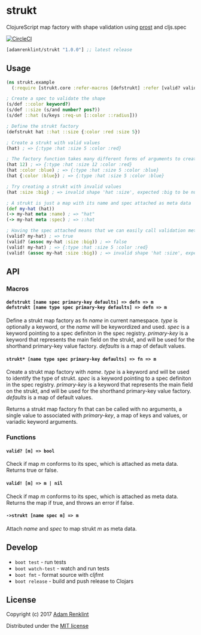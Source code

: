 # strukt

ClojureScript map factory with shape validation using [prost](https://github.com/adamrenklint/prost) and cljs.spec

[![CircleCI](https://circleci.com/gh/adamrenklint/strukt.svg?style=svg)](https://circleci.com/gh/adamrenklint/strukt)

```clojure
[adamrenklint/strukt "1.0.0"] ;; latest release
```

## Usage

```clojure
(ns strukt.example
  (:require [strukt.core :refer-macros [defstrukt] :refer [valid? valid!]]))

; Create a spec to validate the shape
(s/def ::color keyword?)
(s/def ::size (s/and number? pos?))
(s/def ::hat (s/keys :req-un [::color ::radius]))

; Define the strukt factory
(defstrukt hat ::hat ::size {:color :red :size 5})

; Create a strukt with valid values
(hat) ; => {:type :hat :size 5 :color :red}

; The factory function takes many different forms of arguments to create a new strukt map
(hat 12) ; => {:type :hat :size 12 :color :red}
(hat :color :blue) ; => {:type :hat :size 5 :color :blue}
(hat {:color :blue}) ; => {:type :hat :size 5 :color :blue}

; Try creating a strukt with invalid values
(hat :size :big) ; => invalid shape 'hat :size', expected :big to be number? via :strukt.example/hat > :strukt.example/size

; A strukt is just a map with its name and spec attached as meta data
(def my-hat (hat))
(-> my-hat meta :name) ; => "hat"
(-> my-hat meta :spec) ; => ::hat

; Having the spec attached means that we can easily call validation methods, without having to pass the spec all the time
(valid? my-hat) ; => true
(valid? (assoc my-hat :size :big)) ; => false
(valid! my-hat) ; => {:type :hat :size 5 :color :red}
(valid! (assoc my-hat :size :big)) ; => invalid shape 'hat :size', expected :big to be number? via :strukt.example/hat > :strukt.example/size
```

## API

### Macros

#### `defstrukt [name spec primary-key defaults] => defn => m`<br>`defstrukt [name type spec primary-key defaults] => defn => m`

Define a strukt map factory as fn *name* in current namespace. *type* is optionally a keyword, or the *name* will be keywordized and used. *spec* is a keyword pointing to a spec definiton in the spec registry. *primary-key* is a keyword that represents the main field on the strukt, and will be used for the shorthand primary-key value factory. *defaults* is a map of default values.

#### `strukt* [name type spec primary-key defaults] => fn => m`

Create a strukt map factory with *name*. *type* is a keyword and will be used to identify the type of strukt. *spec* is a keyword pointing to a spec definiton in the spec registry. *primary-key* is a keyword that represents the main field on the strukt, and will be used for the shorthand primary-key value factory. *defaults* is a map of default values.

Returns a strukt map factory fn that can be called with no arguments, a single value to associated with *primary-key*, a map of keys and values, or variadic keyword arguments.

### Functions

#### `valid? [m] => bool`

Check if map *m* conforms to its spec, which is attached as meta data. Returns true or false.

#### `valid! [m] => m | nil`

Check if map *m* conforms to its spec, which is attached as meta data. Returns the map if true, and throws an error if false.

#### `->strukt [name spec m] => m`

Attach *name* and *spec* to map strukt *m* as meta data.

## Develop

- `boot test` - run tests
- `boot watch-test` - watch and run tests
- `boot fmt` - format source with cljfmt
- `boot release` - build and push release to Clojars

## License

Copyright (c) 2017 [Adam Renklint](http://adamrenklint.com)

Distributed under the [MIT license](https://github.com/adamrenklint/strukt/blob/master/LICENSE)
